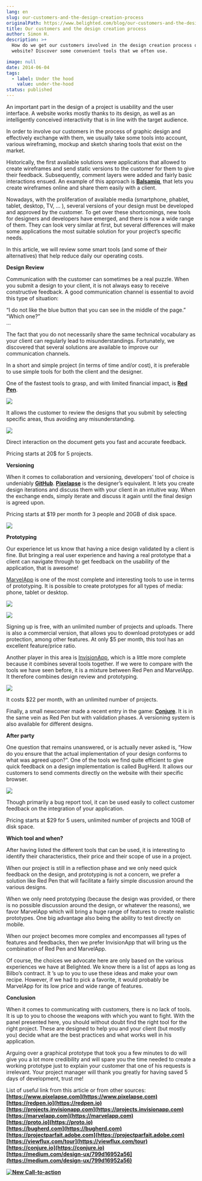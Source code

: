 ```yaml
---
lang: en
slug: our-customers-and-the-design-creation-process
originalPath: https://www.belighted.com/blog/our-customers-and-the-design-creation-process
title: Our customers and the design creation process
author: Simon H.
description: >+
  How do we get our customers involved in the design creation process of their
  website? Discover some convenient tools that we often use.

image: null
date: 2014-06-04
tags:
  - label: Under the hood
    value: under-the-hood
status: published
---
```

An important part in the design of a project is usability and the user interface. A website works mostly thanks to its design, as well as an intelligently conceived interactivity that is in line with the target audience.

In order to involve our customers in the process of graphic design and effectively exchange with them, we usually take some tools into account, various wireframing, mockup and sketch sharing tools that exist on the market.

Historically, the first available solutions were applications that allowed to create wireframes and send static versions to the customer for them to give their feedback. Subsequently, comment layers were added and fairly basic interactions ensued. An example of this approach is **[Balsamiq](https://balsamiq.com)**, that lets you create wireframes online and share them easily with a client.

Nowadays, with the proliferation of available media (smartphone, phablet, tablet, desktop, TV, … ), several versions of your design must be developed and approved by the customer. To get over these shortcomings, new tools for designers and developers have emerged, and there is now a wide range of them. They can look very similar at first, but several differences will make some applications the most suitable solution for your project’s specific needs.

In this article, we will review some smart tools (and some of their alternatives) that help reduce daily our operating costs.

**Design Review**

Communication with the customer can sometimes be a real puzzle. When you submit a design to your client, it is not always easy to receive constructive feedback. A good communication channel is essential to avoid this type of situation:

“I do not like the blue button that you can see in the middle of the page.”  
“Which one?”  
…

The fact that you do not necessarily share the same technical vocabulary as your client can regularly lead to misunderstandings. Fortunately, we discovered that several solutions are available to improve our communication channels.

In a short and simple project (in terms of time and/or cost), it is preferable to use simple tools for both the client and the designer.

One of the fastest tools to grasp, and with limited financial impact, is **[Red Pen](https://redpen.io)**.

![](/content/images/legacy/EjV1o5cDuBPduDB5ZK1MV.png)

It allows the customer to review the designs that you submit by selecting specific areas, thus avoiding any misunderstanding.

![](/content/images/legacy/vV5OJ3lj4RLkZAAlUpmRN.png)

Direct interaction on the document gets you fast and accurate feedback.

Pricing starts at 20$ for 5 projects.

**Versioning**

When it comes to collaboration and versioning, developers’ tool of choice is undeniably **[GitHub](https://github.com)**. **[Pixelapse](https://www.pixelapse.com)** is the designer’s equivalent. It lets you create design iterations and discuss them with your client in an intuitive way. When the exchange ends, simply iterate and discuss it again until the final design is agreed upon.

Pricing starts at $19 per month for 3 people and 20GB of disk space.

![](/content/images/legacy/LiwEaZInrHH_B3ENsA0YE.png)

**Prototyping**

Our experience let us know that having a nice design validated by a client is fine. But bringing a real user experience and having a real prototype that a client can navigate through to get feedback on the usability of the application, that is awesome!

[MarvelApp](https://marvelapp.com) is one of the most complete and interesting tools to use in terms of prototyping. It is possible to create prototypes for all types of media: phone, tablet or desktop.

![](/content/images/legacy/LCpcCaOssKFCxQ_GeQsaO.png)

![](/content/images/legacy/1nQb9tYJZH6a1BzQzLMyv.png)

Signing up is free, with an unlimited number of projects and uploads. There is also a commercial version, that allows you to download prototypes or add protection, among other features. At only $5 per month, this tool has an excellent feature/price ratio.

Another player in this area is [InvisionApp](https://projects.invisionapp.com), which is a little more complete because it combines several tools together. If we were to compare with the tools we have seen before, it is a mixture between Red Pen and MarvelApp. It therefore combines design review and prototyping.

![](/content/images/legacy/pktFWO53chwYzGNWPNOTe.png)

It costs $22 per month, with an unlimited number of projects.

Finally, a small newcomer made a recent entry in the game: **[Conjure](https://conjure.io)**. It is in the same vein as Red Pen but with validation phases. A versioning system is also available for different designs.

**After party**

One question that remains unanswered, or is actually never asked is, “How do you ensure that the actual implementation of your design conforms to what was agreed upon?”. One of the tools we find quite efficient to give quick feedback on a design implementation is called BugHerd. It allows our customers to send comments directly on the website with their specific browser.

![](/content/images/legacy/XD8JpTTBuqebXildgcYX2.png)

Though primarily a bug report tool, it can be used easily to collect customer feedback on the integration of your application.

Pricing starts at $29 for 5 users, unlimited number of projects and 10GB of disk space.

**Which tool and when?**

After having listed the different tools that can be used, it is interesting to identify their characteristics, their price and their scope of use in a project.

When our project is still in a reflection phase and we only need quick feedback on the design, and prototyping is not a concern, we prefer a solution like Red Pen that will facilitate a fairly simple discussion around the various designs.

When we only need prototyping (because the design was provided, or there is no possible discussion around the design, or whatever the reasons), we favor MarvelApp which will bring a huge range of features to create realistic prototypes. One big advantage also being the ability to test directly on mobile.

When our project becomes more complex and encompasses all types of features and feedbacks, then we prefer InvisionApp that will bring us the combination of Red Pen and MarvelApp.

Of course, the choices we advocate here are only based on the various experiences we have at Belighted. We know there is a list of apps as long as Bilbo’s contract. It ’s up to you to use these ideas and make your own recipe. However, if we had to pick a favorite, it would probably be MarvelApp for its low price and wide range of features.

**Conclusion**

When it comes to communicating with customers, there is no lack of tools. It is up to you to choose the weapons with which you want to fight. With the panel presented here, you should without doubt find the right tool for the right project. These are designed to help you and your client (but mostly you) decide what are the best practices and what works well in his application.

Arguing over a graphical prototype that took you a few minutes to do will give you a lot more credibility and will spare you the time needed to create a working prototype just to explain your customer that one of his requests is irrelevant. Your project manager will thank you greatly for having saved 5 days of development, trust me!

List of useful link from this article or from other sources:  
**[https://www.pixelapse.com](https://www.pixelapse.com)**  
**[https://redpen.io](https://redpen.io)**  
**[https://projects.invisionapp.com](https://projects.invisionapp.com)**  
**[https://marvelapp.com](https://marvelapp.com)**  
**[https://proto.io](https://proto.io)**  
**[https://bugherd.com](https://bugherd.com)**  
**[https://projectparfait.adobe.com](https://projectparfait.adobe.com)**  
**[https://viewflux.com/tour](https://viewflux.com/tour)**  
**[https://conjure.io](https://conjure.io)**  
**[https://medium.com/design-ux/799d16952a56](https://medium.com/design-ux/799d16952a56)**

**[![New Call-to-action](/content/images/legacy/UPTtKvQU_5rjKfQJ1Qjwk.png)](https://cta-redirect.hubspot.com/cta/redirect/1684659/fb3606cc-cc1b-47d0-ae85-2c9f69837fe2)**